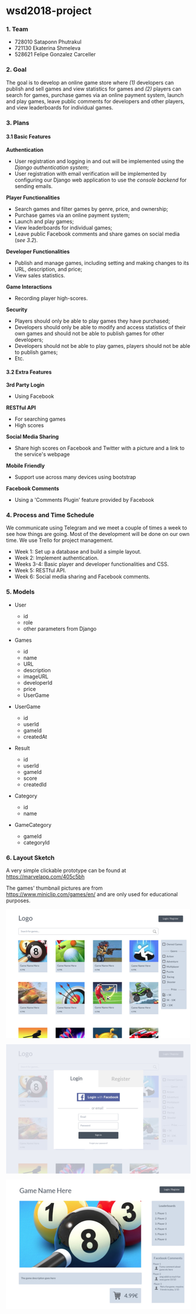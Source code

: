 # wsd2018-project

### 1. Team

* 728010 Sataponn Phutrakul
* 721130 Ekaterina Shmeleva
* 528621 Felipe Gonzalez Carceller


### 2. Goal

The goal is to develop an online game store where *(1)* developers can publish and sell games and view statistics for games and *(2)* players can search for games, purchase games via an online payment system, launch and play games, leave public comments for developers and other players, and view leaderboards for individual games.

### 3. Plans

#### 3.1 Basic Features

**Authentication**
* User registration and logging in and out will be implemented using the *Django authentication system*;
* User registration with email verification will be implemented by configuring our Django web application to use the *console backend* for sending emails.

**Player Functionalities**
* Search games and filter games by genre, price, and ownership;
* Purchase games via an online payment system;
* Launch and play games;
* View leaderboards for individual games;
* Leave public Facebook comments and share games on social media (*see 3.2*).

**Developer Functionalities**
* Publish and manage games, including setting and making changes to its URL, description, and price;
* View sales statistics.

**Game Interactions**
* Recording player high-scores.

**Security**
* Players should only be able to play games they have purchased;
* Developers should only be able to modify and access statistics of their own games and should not be able to publish games for other developers;
* Developers should not be able to play games, players should not be able to publish games;
* Etc.

#### 3.2 Extra Features

**3rd Party Login**
* Using Facebook

**RESTful API**
* For searching games
* High scores

**Social Media Sharing**
* Share high scores on Facebook and Twitter with a picture and a link to the service's webpage

**Mobile Friendly**
* Support use across many devices using bootstrap

**Facebook Comments**
* Using a 'Comments Plugin' feature provided by Facebook

### 4. Process and Time Schedule

We communicate using Telegram and we meet a couple of times a week to see how things are going. Most of the development will be done on our own time. We use Trello for project management.

* Week 1: Set up a database and build a simple layout.
* Week 2: Implement authentication.
* Weeks 3-4: Basic player and developer functionalities and CSS.
* Week 5: RESTful API.
* Week 6: Social media sharing and Facebook comments.

### 5. Models
* User
  * id
  * role
  * other parameters from Django


* Games
  * id
  * name
  * URL
  * description
  * imageURL
  * developerId
  * price
  * UserGame


* UserGame
  * id
  * userId
  * gameId
  * createdAt


* Result
  * id
  * userId
  * gameId
  * score
  * createdId


* Category
  * id
  * name


* GameCategory
  * gameId
  * categoryId

### 6. Layout Sketch

A very simple clickable prototype can be found at https://marvelapp.com/405c5bh

The games' thumbnail pictures are from https://www.miniclip.com/games/en/ and are only used for educational purposes.

![alt text](Screenshot1.jpg)

![alt text](Screenshot2.jpg)

![alt text](Screenshot3.jpg)
